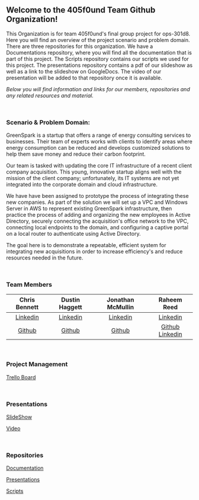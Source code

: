 <br>

## Welcome to the 405f0und Team Github Organization!

This Organization is for team 405f0und's final group project for ops-301d8. Here you will find an overview of the project scenario and problem domain. There are three repositories for this organization. We have a Documentations repository, where you will find all the documentation that is part of this project. The Scripts repository contains our scripts we used for this project. The presentations repository contains a pdf of our slideshow as well as a link to the slideshow on GoogleDocs. The video of our presentation will be added to that repository once it is available.


*Below you will find information and links for our members, repositories and any related resources and material.*


<br>

### Scenario & Problem Domain:

GreenSpark is a startup that offers a range of energy consulting services to businesses. Their team of experts works with clients to identify areas where energy consumption can be reduced and develops customized solutions to help them save money and reduce their carbon footprint.

Our team is tasked with updating the core IT infrastructure of a recent client company acquisition. This young, innovative startup aligns well with the mission of the client company; unfortunately, its IT systems are not yet integrated into the corporate domain and cloud infrastructure.

We have have been assigned to prototype the process of integrating these new companies. As part of the solution we will set up a VPC and Windows Server in AWS to represent existing GreenSpark infrastructure, then practice the process of adding and organizing the new employees in Active Directory, securely connecting the acquisition's office network to the VPC, connecting local endpoints to the domain, and configuring a captive portal on a local router to authenticate using Active Directory.

The goal here is to demonstrate a repeatable, efficient system for integrating new acquisitions in order to increase efficiency's and reduce resources needed in the future.


<br>


### Team Members

| Chris Bennett | Dustin Haggett | Jonathan McMullin | Raheem Reed |
|:----------------------:|:-----------------------:|:----------------------:|:----------------------:|
| [Linkedin]() | [Linkedin](https://www.linkedin.com/in/dustinhaggett) | [Linkedin](https://www.linkedin.com/in/jon-mcmullin-cybersecurity/) | [Linkedin]() |
| [Github](https://github.com/marsecguy) | [Github](https://github.com/dustinhaggett) | [Github](https://github.com/mcmullinj84) | [Github](https://github.com/reedraheem) [Linkedin](https://www.linkedin.com/in/raheem-reed-8a7649183/) 


<br>

### Project Management

[Trello Board](https://trello.com/b/jIM8Jojh/ops-301-project-team-4)



<br>

### Presentations

[SlideShow]()

[Video]()


<br>

### Repositories

[Documentation](https://github.com/405f0und/Documentation)

[Presentations](https://github.com/405f0und/Presentations)

[Scripts](https://github.com/405f0und/Scripts)


